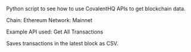 Python script to see how to use CovalentHQ APIs to get blockchain data.

Chain: Ethereum
Network: Mainnet

Example API used:
Get All Transactions

Saves transactions in the latest block as CSV. 